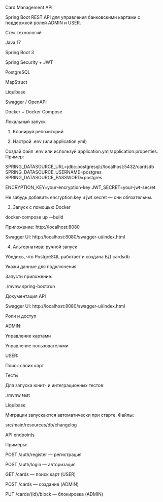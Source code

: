 Card Management API

Spring Boot REST API для управления банковскими картами с поддержкой ролей ADMIN и USER.

Стек технологий

Java 17

Spring Boot 3

Spring Security + JWT

PostgreSQL

MapStruct

Liquibase

Swagger / OpenAPI

Docker + Docker Compose

Локальный запуск

1. Клонируй репозиторий

2. Настрой .env (или application.yml)

Создай файл .env или используй application.yml/application.properties. Пример:

SPRING_DATASOURCE_URL=jdbc:postgresql://localhost:5432/cardsdb
SPRING_DATASOURCE_USERNAME=postgres
SPRING_DATASOURCE_PASSWORD=postgres

ENCRYPTION_KEY=your-encryption-key
JWT_SECRET=your-jwt-secret

Не забудь добавить encryption.key и jwt.secret — они обязательны.

3. Запуск с помощью Docker

docker-compose up --build

Приложение: http://localhost:8080

Swagger UI: http://localhost:8080/swagger-ui/index.html

4. Альтернатива: ручной запуск

Убедись, что PostgreSQL работает и создана БД cardsdb

Укажи данные для подключения

Запусти приложение:

./mvnw spring-boot:run

Документация API

Swagger UI: http://localhost:8080/swagger-ui/index.html

Роли и доступ

ADMIN:

Управление картами

Управление пользователями

USER:

Поиск своих карт

Тесты

Для запуска юнит- и интеграционных тестов:

./mvnw test

Liquibase

Миграции запускаются автоматически при старте. Файлы:

src/main/resources/db/changelog

API endpoints

Примеры:

POST /auth/register — регистрация

POST /auth/login — авторизация

GET /cards — поиск карт (USER)

POST /cards — создание (ADMIN)

PUT /cards/{id}/block — блокировка (ADMIN)
